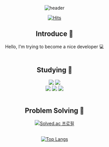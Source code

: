 <div align=center>

![header](https://capsule-render.vercel.app/api?type=waving&color=auto&height=200&section=header&text=Hello!!&desc=I'm%20DoHyun&fontSize=50&fontAlignY=35&descAlignY=50)

[![Hits](https://hits.seeyoufarm.com/api/count/incr/badge.svg?url=https%3A%2F%2Fgithub.com%2Fwnehgus101&count_bg=%2379C83D&title_bg=%23555555&icon=&icon_color=%23E7E7E7&title=hits&edge_flat=false)](https://hits.seeyoufarm.com)

## Introduce 👋
Hello, I'm trying to become a nice developer 💻
<br/><br/>

  ## Studying 📖
  <img src="https://img.shields.io/badge/spring-6DB33F?style=flat&logo=spring&logoColor=white"/>
  <img src="https://img.shields.io/badge/mysql-4479A1?style=flat&logo=mysql&logoColor=white"/>
  <br/>
  <img src="https://img.shields.io/badge/Java-007396?style=flat&logo=Java&logoColor=white"/>
  <img src="https://img.shields.io/badge/cplusplus-00599C?style=flat&logo=cplusplus&logoColor=white"/>
  <img src="https://img.shields.io/badge/python-3776ABstyle=flat&logo=pyhton&logoColor=white"/>
  <br/><br/>
  
  ## Problem Solving 💪
  [![Solved.ac
프로필](http://mazassumnida.wtf/api/v2/generate_badge?boj=wnehgus88)](https://solved.ac/wnehgus88)
<br/><br/>

[![Top Langs](https://github-readme-stats.vercel.app/api/top-langs/?username=wnehgus101&layout=compact)](https://github.com/wnehgus101/github-readme-stats)
